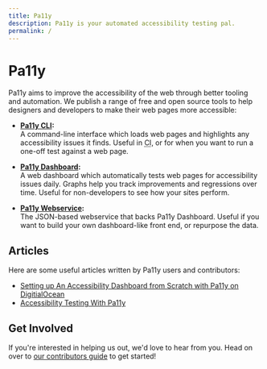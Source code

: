 ```yaml
---
title: Pa11y
description: Pa11y is your automated accessibility testing pal.
permalink: /
---
```



# Pa11y

Pa11y aims to improve the accessibility of the web through better tooling and automation. We publish a range of free and open source tools to help designers and developers to make their web pages more accessible:

  - **[Pa11y CLI]:**<br/>
    A command-line interface which loads web pages and highlights any accessibility issues it finds. Useful in <abbr title="Continuous Integration">CI</abbr>, or for when you want to run a one-off test against a web page.

  - **[Pa11y Dashboard]:**<br/>
    A web dashboard which automatically tests web pages for accessibility issues daily. Graphs help you track improvements and regressions over time. Useful for non-developers to see how your sites perform.

  - **[Pa11y Webservice]:**<br/>
    The JSON-based webservice that backs Pa11y Dashboard. Useful if you want to build your own dashboard-like front end, or repurpose the data.


## Articles

Here are some useful articles written by Pa11y users and contributors:

  - [Setting up An Accessibility Dashboard from Scratch with Pa11y on DigitialOcean](https://una.im/pa11y-dash/)
  - [Accessibility Testing With Pa11y](http://cruft.io/posts/accessibility-testing-with-pa11y/)


## Get Involved

If you're interested in helping us out, we'd love to hear from you. Head on over to [our contributors guide][contributors] to get started!



[contributors]: /contributing/
[pa11y cli]: https://github.com/springernature/pa11y
[pa11y dashboard]: https://github.com/springernature/pa11y-dashboard
[pa11y webservice]: https://github.com/springernature/pa11y-webservice
